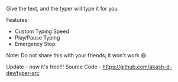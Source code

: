 Give the text, and the typer will type it for you.

Features: 
- Custom Typing Speed
- Play/Pause Typing
- Emergency Stop

Note: Do not share this with your friends; it won't work 😆.



Update - now it's free!!!
Source Code -  https://github.com/akash-d-dev/typer-src
